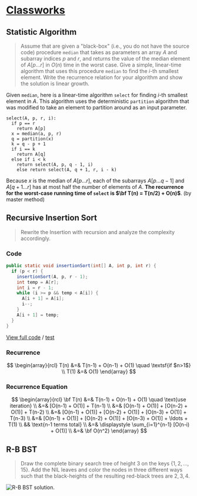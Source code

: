 <!-- hotfix: KaTeX -->
<!-- https://github.com/yzane/vscode-markdown-pdf/issues/21/ -->
<script type="text/javascript" src="http://cdn.mathjax.org/mathjax/latest/MathJax.js?config=TeX-AMS-MML_HTMLorMML"></script>
<script type="text/x-mathjax-config">MathJax.Hub.Config({ tex2jax: { inlineMath: [['$', '$']] }, messageStyle: 'none' });</script>

# [Classworks](https://github.com/hendraanggrian/IIT-CS430/)

## Statistic Algorithm

> Assume that are given a "black-box" (i.e., you do not have the source code)
  procedure `median` that takes as parameters an array $A$ and subarray indices
  $p$ and $r$, and returns the value of the median element of $A[p \ldots r]$ in
  $O(n)$ time in the worst case. Give a simple, linear-time algorithm that uses
  this procedure `median` to find the $i$-th smallest element. Write the
  recurrence relation for your algorithm and show the solution is linear growth.

Given `median`, here is a linear-time algorithm `select` for finding $i$-th
smallest element in $A$. This algorithm uses the deterministic `partition`
algorithm that was modified to take an element to partition around as an input
parameter.

```
select(A, p, r, i):
  if p == r
    return A[p]
  x = median(a, p, r)
  q = partition(x)
  k = q - p + 1
  if i == k
    return A[q]
  else if i < k
    return select(A, p, q - 1, i)
    else return select(A, q + 1, r, i - k)
```

Because $x$ is the median of $A[p \ldots r]$, each of the subarrays
$A[p \ldots q - 1]$ and $A[q + 1 \ldots r]$ has at most half the number of
elements of $A$. **The recurrence for the worst-case running time of `select`
is $\bf T(n) = T(n/2) + O(n)$**. (by master method)

## Recursive Insertion Sort

> Rewrite the Insertion with recursion and analyze the complexity accordingly.

### Code

```java
public static void insertionSort(int[] A, int p, int r) {
  if (p < r) {
    insertionSort(A, p, r - 1);
    int temp = A[r];
    int i = r - 1;
    while (i >= p && temp < A[i]) {
      A[i + 1] = A[i];
      i--;
    }
    A[i + 1] = temp;
  }
}
```

[View full code](https://github.com/hendraanggrian/IIT-CS430/blob/main/testbed/app/src/main/java/com/example/sort/InsertionSorts.java)
/ [test](https://github.com/hendraanggrian/IIT-CS430/blob/main/testbed/app/src/test/java/com/example/sort/InsertionSortsTest.java)

### Recurrence

$$
\begin{array}{rcl}
  T(n) &=& T(n-1) + O(n-1) + O(1) \quad \textsf{if $n>1$} \\
  T(1) &=& O(1)
\end{array}
$$

### Recurrence Equation

$$
\begin{array}{rcl}
  \bf T(n) &=& T(n-1) + O(n-1) + O(1) \quad
    \text{use iteration} \\
  &=& [O(n-1) + O(1)] + T(n-1) \\
  &=& [O(n-1) + O(1)] + [O(n-2) + O(1)] + T(n-2) \\
  &=& [O(n-1) + O(1)] + [O(n-2) + O(1)] +
    [O(n-3) + O(1)] + T(n-3) \\
  &=& [O(n-1) + O(1)] + [O(n-2) + O(1)] +
    [O(n-3) + O(1)] + \ldots + T(1) \\
  && \text{n-1 terms total} \\
  &=& \displaystyle \sum_{i=1}^{n-1} [O(n-i) + O(1)] \\
  &=& \bf O(n^2)
\end{array}
$$

## R-B BST

> Draw the complete binary search tree of height 3 on the
  keys $\{1,2,\ldots,15\}$. Add the NIL leaves and color the nodes in three
  different ways such that the black-heights of the resulting red-black trees
  are $2, 3, 4$.

![R-B BST solution.](https://github.com/hendraanggrian/IIT-CS430/raw/assets/images/classworks_rbbst.jpg)
